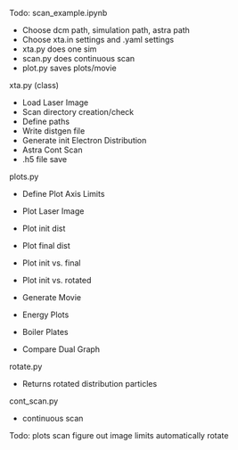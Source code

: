 Todo:
scan_example.ipynb

- Choose dcm path, simulation path, astra path
- Choose xta.in settings and .yaml settings
- xta.py does one sim
- scan.py does continuous scan
- plot.py saves plots/movie


xta.py (class)

- Load Laser Image
- Scan directory creation/check
- Define paths
- Write distgen file
- Generate init Electron Distribution
- Astra Cont Scan
- .h5 file save


plots.py

- Define Plot Axis Limits
- Plot Laser Image

- Plot init dist
- Plot final dist

- Plot init vs. final
- Plot init vs. rotated

- Generate Movie
- Energy Plots
- Boiler Plates
- Compare Dual Graph


rotate.py

- Returns rotated distribution particles

cont_scan.py

- continuous scan

Todo:
plots
scan figure out image limits automatically
rotate